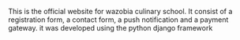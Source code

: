 This is the official website for wazobia culinary school. It consist of a registration form, a contact form, a push notification and a payment gateway. it was developed using the python django framework
